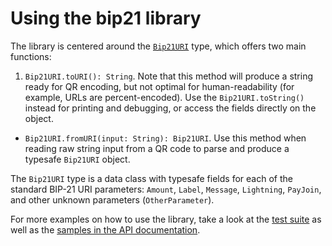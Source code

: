 # Using the bip21 library

The library is centered around the [`Bip21URI`](./api/bip21/org.bitcointools.bip21/-bip21-u-r-i/index.html) type, which offers two main functions: 

1. `Bip21URI.toURI(): String`. Note that this method will produce a string ready for QR encoding, but not optimal for human-readability (for example, URLs are percent-encoded). Use the `Bip21URI.toString()` instead for printing and debugging, or access the fields directly on the object.  
- `Bip21URI.fromURI(input: String): Bip21URI`. Use this method when reading raw string input from a QR code to parse and produce a typesafe `Bip21URI` object.

The `Bip21URI` type is a data class with typesafe fields for each of the standard BIP-21 URI parameters: `Amount`, `Label`, `Message`, `Lightning`, `PayJoin`, and other unknown parameters (`OtherParameter`).

For more examples on how to use the library, take a look at the [test suite] as well as the [samples in the API documentation].

[test suite]: https://github.com/kotlin-bitcoin-tools/bip21/tree/master/src/commonTest/kotlin/org/kotlinbitcointools/bip21/
[samples in the API documentation]: ./api/bip21/org.kotlinbitcointools.bip21/-bip21-u-r-i/index.html
